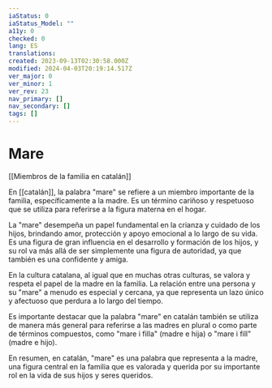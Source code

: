 ```yaml
---
iaStatus: 0
iaStatus_Model: ""
a11y: 0
checked: 0
lang: ES
translations: 
created: 2023-09-13T02:30:58.000Z
modified: 2024-04-03T20:19:14.517Z
ver_major: 0
ver_minor: 1
ver_rev: 23
nav_primary: []
nav_secondary: []
tags: []
---
```

# Mare

[[Miembros de la familia en catalán]]

En [[catalán]], la palabra "mare" se refiere a un miembro importante de la familia, específicamente a la madre. Es un término cariñoso y respetuoso que se utiliza para referirse a la figura materna en el hogar.

La "mare" desempeña un papel fundamental en la crianza y cuidado de los hijos, brindando amor, protección y apoyo emocional a lo largo de su vida. Es una figura de gran influencia en el desarrollo y formación de los hijos, y su rol va más allá de ser simplemente una figura de autoridad, ya que también es una confidente y amiga.

En la cultura catalana, al igual que en muchas otras culturas, se valora y respeta el papel de la madre en la familia. La relación entre una persona y su "mare" a menudo es especial y cercana, ya que representa un lazo único y afectuoso que perdura a lo largo del tiempo.

Es importante destacar que la palabra "mare" en catalán también se utiliza de manera más general para referirse a las madres en plural o como parte de términos compuestos, como "mare i filla" (madre e hija) o "mare i fill" (madre e hijo).

En resumen, en catalán, "mare" es una palabra que representa a la madre, una figura central en la familia que es valorada y querida por su importante rol en la vida de sus hijos y seres queridos.